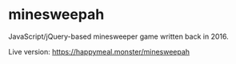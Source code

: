 # minesweepah
JavaScript/jQuery-based minesweeper game written back in 2016. 

Live version: https://happymeal.monster/minesweepah

